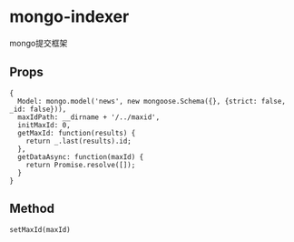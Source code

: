 # mongo-indexer

mongo提交框架

## Props

```
{
  Model: mongo.model('news', new mongoose.Schema({}, {strict: false, _id: false})),
  maxIdPath: __dirname + '/../maxid',
  initMaxId: 0,
  getMaxId: function(results) {
    return _.last(results).id;
  },
  getDataAsync: function(maxId) {
    return Promise.resolve([]);
  }
}
```

## Method

```
setMaxId(maxId)
```
